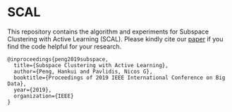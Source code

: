 # SCAL
This repository contains the algorithm and experiments for Subspace Clustering with Active Learning (SCAL). Please kindly cite our [paper](https://arxiv.org/abs/1911.03299) if you find the code helpful for your research.

```
@inproceedings{peng2019subspace,
  title={Subspace Clustering with Active Learning},
  author={Peng, Hankui and Pavlidis, Nicos G},
  booktitle={Proceedings of 2019 IEEE International Conference on Big Data},
  year={2019},
  organization={IEEE}
}

```
